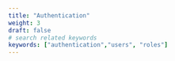 ```yaml
---
title: "Authentication"
weight: 3
draft: false
# search related keywords
keywords: ["authentication","users", "roles"]
---
```



